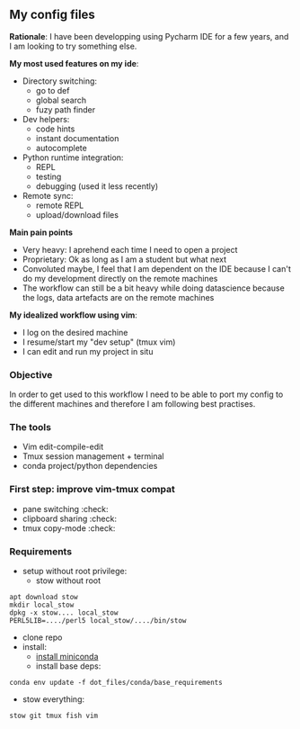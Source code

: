 ## My config files

**Rationale**: I have been developping using Pycharm IDE for a few years, and I am looking to try something else.

**My most used features on my ide**:
- Directory switching:
	- go to def
	- global search
	- fuzy path finder
- Dev helpers:
	- code hints
	- instant documentation
	- autocomplete
- Python runtime integration:
	- REPL
	- testing
	- debugging (used it less recently)
- Remote sync:
	- remote REPL
	- upload/download files

**Main pain points**
- Very heavy: I aprehend each time I need to open a project
- Proprietary: Ok as long as I am a student but what next
- Convoluted maybe, I feel that I am dependent on the IDE because I can't do my development directly on the remote machines
- The workflow can still be a bit heavy while doing datascience because the logs, data artefacts are on the remote machines

**My idealized workflow using vim**:
- I log on the desired machine  
- I resume/start my "dev setup" (tmux vim)
- I can edit and run my project in situ 

### Objective
In order to get used to this workflow I need to be able to port my config to the different machines and therefore I am following best practises.

### The tools
- Vim edit-compile-edit
- Tmux session management + terminal
- conda project/python dependencies

### First step: improve vim-tmux compat
- pane switching :check:
- clipboard sharing :check:
- tmux copy-mode :check:

### Requirements
- setup without root privilege:
	- stow without root
```
apt download stow
mkdir local_stow
dpkg -x stow.... local_stow
PERL5LIB=..../perl5 local_stow/..../bin/stow
```
- clone repo
- install:
	- [install miniconda](https://docs.conda.io/en/latest/miniconda.html)
	- install base deps: 
```
conda env update -f dot_files/conda/base_requirements
```
- stow everything:
```
stow git tmux fish vim
```

